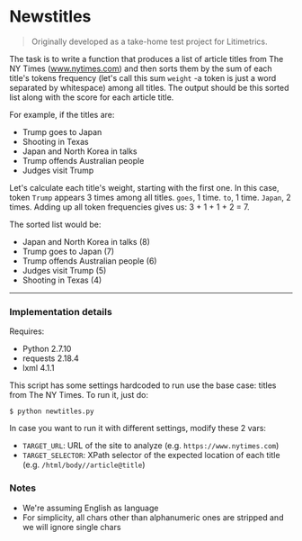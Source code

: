# Newstitles
> Originally developed as a take-home test project for Litimetrics.

The task is to write a function that produces a list of article titles from The NY Times (www.nytimes.com) and then
sorts them by the sum of each title's tokens frequency (let's call this sum `weight` -a token is just a word separated
by whitespace) among all titles. The output should be this sorted list along with the score for each article title.

For example, if the titles are:
- Trump goes to Japan
- Shooting in Texas
- Japan and North Korea in talks
- Trump offends Australian people
- Judges visit Trump

Let's calculate each title's weight, starting with the first one.
In this case, token `Trump` appears 3 times among all titles. `goes`, 1 time. `to`, 1 time. `Japan`, 2 times.
Adding up all token frequencies gives us: 3 + 1 + 1 + 2 = 7.

The sorted list would be:
- Japan and North Korea in talks (8)
- Trump goes to Japan (7)
- Trump offends Australian people (6)
- Judges visit Trump (5)
- Shooting in Texas (4)

---

### Implementation details

Requires:
- Python 2.7.10
- requests 2.18.4
- lxml 4.1.1

This script has some settings hardcoded to run use the base case: titles from The NY Times.
To run it, just do:
```
$ python newtitles.py
```
In case you want to run it with different settings, modify these 2 vars:
 - `TARGET_URL`: URL of the site to analyze (e.g. `https://www.nytimes.com`)
 - `TARGET_SELECTOR`: XPath selector of the expected location of each title (e.g. `/html/body//article@title`)

### Notes
- We're assuming English as language
- For simplicity, all chars other than alphanumeric ones are stripped and we will ignore single chars
